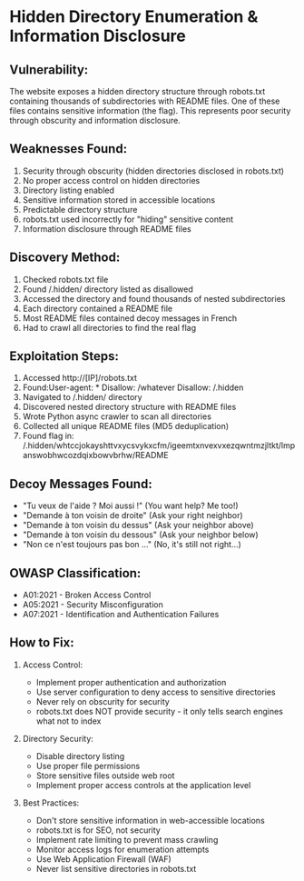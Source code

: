 # Hidden Directory Enumeration & Information Disclosure

## Vulnerability:
The website exposes a hidden directory structure through robots.txt
containing thousands of subdirectories with README files. One of these
files contains sensitive information (the flag). This represents poor
security through obscurity and information disclosure.

## Weaknesses Found:
1. Security through obscurity (hidden directories disclosed in robots.txt)
2. No proper access control on hidden directories
3. Directory listing enabled
4. Sensitive information stored in accessible locations
5. Predictable directory structure
6. robots.txt used incorrectly for "hiding" sensitive content
7. Information disclosure through README files

## Discovery Method:
1. Checked robots.txt file
2. Found /.hidden/ directory listed as disallowed
3. Accessed the directory and found thousands of nested subdirectories
4. Each directory contained a README file
5. Most README files contained decoy messages in French
6. Had to crawl all directories to find the real flag

## Exploitation Steps:
1. Accessed http://[IP]/robots.txt
2. Found:User-agent: *
Disallow: /whatever
Disallow: /.hidden
3. Navigated to /.hidden/ directory
4. Discovered nested directory structure with README files
5. Wrote Python async crawler to scan all directories
6. Collected all unique README files (MD5 deduplication)
7. Found flag in: /.hidden/whtccjokayshttvxycsvykxcfm/igeemtxnvexvxezqwntmzjltkt/lmpanswobhwcozdqixbowvbrhw/README

## Decoy Messages Found:
- "Tu veux de l'aide ? Moi aussi !" (You want help? Me too!)
- "Demande à ton voisin de droite" (Ask your right neighbor)
- "Demande à ton voisin du dessus" (Ask your neighbor above)
- "Demande à ton voisin du dessous" (Ask your neighbor below)
- "Non ce n'est toujours pas bon ..." (No, it's still not right...)

## OWASP Classification:
- A01:2021 - Broken Access Control
- A05:2021 - Security Misconfiguration
- A07:2021 - Identification and Authentication Failures

## How to Fix:
1. Access Control:
   - Implement proper authentication and authorization
   - Use server configuration to deny access to sensitive directories
   - Never rely on obscurity for security
   - robots.txt does NOT provide security - it only tells search engines what not to index

2. Directory Security:
   - Disable directory listing
   - Use proper file permissions
   - Store sensitive files outside web root
   - Implement proper access controls at the application level

3. Best Practices:
   - Don't store sensitive information in web-accessible locations
   - robots.txt is for SEO, not security
   - Implement rate limiting to prevent mass crawling
   - Monitor access logs for enumeration attempts
   - Use Web Application Firewall (WAF)
   - Never list sensitive directories in robots.txt